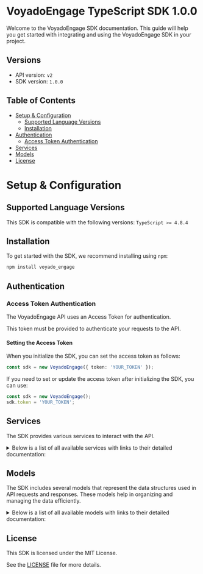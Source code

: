 # VoyadoEngage TypeScript SDK 1.0.0

Welcome to the VoyadoEngage SDK documentation. This guide will help you get started with integrating and using the VoyadoEngage SDK in your project.

## Versions

- API version: `v2`
- SDK version: `1.0.0`

## Table of Contents

- [Setup & Configuration](#setup--configuration)
  - [Supported Language Versions](#supported-language-versions)
  - [Installation](#installation)
- [Authentication](#authentication)
  - [Access Token Authentication](#access-token-authentication)
- [Services](#services)
- [Models](#models)
- [License](#license)

# Setup & Configuration

## Supported Language Versions

This SDK is compatible with the following versions: `TypeScript >= 4.8.4`

## Installation

To get started with the SDK, we recommend installing using `npm`:

```bash
npm install voyado_engage
```

## Authentication

### Access Token Authentication

The VoyadoEngage API uses an Access Token for authentication.

This token must be provided to authenticate your requests to the API.

#### Setting the Access Token

When you initialize the SDK, you can set the access token as follows:

```ts
const sdk = new VoyadoEngage({ token: 'YOUR_TOKEN' });
```

If you need to set or update the access token after initializing the SDK, you can use:

```ts
const sdk = new VoyadoEngage();
sdk.token = 'YOUR_TOKEN';
```

## Services

The SDK provides various services to interact with the API.

<details> 
<summary>Below is a list of all available services with links to their detailed documentation:</summary>

| Name                                                                             |
| :------------------------------------------------------------------------------- |
| [AchievementsService](documentation/services/AchievementsService.md)             |
| [AutomationService](documentation/services/AutomationService.md)                 |
| [BisnodeService](documentation/services/BisnodeService.md)                       |
| [BonuschecksService](documentation/services/BonuschecksService.md)               |
| [ChallengesService](documentation/services/ChallengesService.md)                 |
| [ConsentsService](documentation/services/ConsentsService.md)                     |
| [ContactoverviewService](documentation/services/ContactoverviewService.md)       |
| [ContactsService](documentation/services/ContactsService.md)                     |
| [InteractionsService](documentation/services/InteractionsService.md)             |
| [InteractionschemasService](documentation/services/InteractionschemasService.md) |
| [InventoryService](documentation/services/InventoryService.md)                   |
| [MemberstatusService](documentation/services/MemberstatusService.md)             |
| [OrdersService](documentation/services/OrdersService.md)                         |
| [PersonlookupService](documentation/services/PersonlookupService.md)             |
| [PointAccountsService](documentation/services/PointAccountsService.md)           |
| [PosoffersService](documentation/services/PosoffersService.md)                   |
| [PromotionsService](documentation/services/PromotionsService.md)                 |
| [SmsService](documentation/services/SmsService.md)                               |
| [StoresService](documentation/services/StoresService.md)                         |
| [TargetAudiencesService](documentation/services/TargetAudiencesService.md)       |
| [TrackingService](documentation/services/TrackingService.md)                     |
| [TransactionsService](documentation/services/TransactionsService.md)             |

</details>

## Models

The SDK includes several models that represent the data structures used in API requests and responses. These models help in organizing and managing the data efficiently.

<details> 
<summary>Below is a list of all available models with links to their detailed documentation:</summary>

| Name                                                                                                               | Description                                                               |
| :----------------------------------------------------------------------------------------------------------------- | :------------------------------------------------------------------------ |
| [ApiAchievementValue](documentation/models/ApiAchievementValue.md)                                                 |                                                                           |
| [PagedResultOfApiAchievementDefinition](documentation/models/PagedResultOfApiAchievementDefinition.md)             |                                                                           |
| [EnrichmentVariableGroup](documentation/models/EnrichmentVariableGroup.md)                                         | Grouped BCI enrichment varioables                                         |
| [PagedResultOfAllBonusCheckModel](documentation/models/PagedResultOfAllBonusCheckModel.md)                         |                                                                           |
| [PagedResultOfRedeemedBonusCheckModel](documentation/models/PagedResultOfRedeemedBonusCheckModel.md)               |                                                                           |
| [PagedResultOfAvailableBonusCheckModel](documentation/models/PagedResultOfAvailableBonusCheckModel.md)             |                                                                           |
| [RedeemedBonusCheckModel](documentation/models/RedeemedBonusCheckModel.md)                                         |                                                                           |
| [ChallengeAssignmentModel](documentation/models/ChallengeAssignmentModel.md)                                       |                                                                           |
| [ChallengeDefinitionModel](documentation/models/ChallengeDefinitionModel.md)                                       |                                                                           |
| [ChallengeDefinitionModelsResult](documentation/models/ChallengeDefinitionModelsResult.md)                         |                                                                           |
| [ChallengeGetChallengeDefinitionsStatus](documentation/models/ChallengeGetChallengeDefinitionsStatus.md)           |                                                                           |
| [ChallengeAssignmentModelsResult](documentation/models/ChallengeAssignmentModelsResult.md)                         |                                                                           |
| [ChallengeGetChallengesFilter](documentation/models/ChallengeGetChallengesFilter.md)                               |                                                                           |
| [ChallengeCheckPointDto](documentation/models/ChallengeCheckPointDto.md)                                           |                                                                           |
| [AddCheckpointToChallengeAssignmentResult](documentation/models/AddCheckpointToChallengeAssignmentResult.md)       |                                                                           |
| [ApiConsentDefinition](documentation/models/ApiConsentDefinition.md)                                               |                                                                           |
| [IApiContact](documentation/models/IApiContact.md)                                                                 |                                                                           |
| [ProductRecommendationsModel](documentation/models/ProductRecommendationsModel.md)                                 |                                                                           |
| [PurchaseHistorySummary](documentation/models/PurchaseHistorySummary.md)                                           |                                                                           |
| [ListResultOfApiMessage](documentation/models/ListResultOfApiMessage.md)                                           |                                                                           |
| [PagedResultOfApiMessage](documentation/models/PagedResultOfApiMessage.md)                                         |                                                                           |
| [PagedResultOfTransactionItem](documentation/models/PagedResultOfTransactionItem.md)                               |                                                                           |
| [PagedResultOfBonusPointTransactionModel](documentation/models/PagedResultOfBonusPointTransactionModel.md)         |                                                                           |
| [ChangeType](documentation/models/ChangeType.md)                                                                   |                                                                           |
| [ApiPromotionModel](documentation/models/ApiPromotionModel.md)                                                     |                                                                           |
| [BoolRequest](documentation/models/BoolRequest.md)                                                                 |                                                                           |
| [ApiAdjustRewardPoints](documentation/models/ApiAdjustRewardPoints.md)                                             |                                                                           |
| [ApiAdjustRewardPointsResponse1](documentation/models/ApiAdjustRewardPointsResponse1.md)                           |                                                                           |
| [RedeemBodyModel](documentation/models/RedeemBodyModel.md)                                                         |                                                                           |
| [InteractionModel](documentation/models/InteractionModel.md)                                                       |                                                                           |
| [InteractionPage](documentation/models/InteractionPage.md)                                                         |                                                                           |
| [InteractionCreateResponse](documentation/models/InteractionCreateResponse.md)                                     |                                                                           |
| [InteractionSchemaWithoutJsonModel](documentation/models/InteractionSchemaWithoutJsonModel.md)                     |                                                                           |
| [InteractionSchemaResponse](documentation/models/InteractionSchemaResponse.md)                                     |                                                                           |
| [InteractionSchemaModel](documentation/models/InteractionSchemaModel.md)                                           |                                                                           |
| [StockLevelRequest](documentation/models/StockLevelRequest.md)                                                     |                                                                           |
| [SubscriptionRequest](documentation/models/SubscriptionRequest.md)                                                 |                                                                           |
| [SubscriptionResponse](documentation/models/SubscriptionResponse.md)                                               |                                                                           |
| [MemberStatusModel](documentation/models/MemberStatusModel.md)                                                     |                                                                           |
| [Order](documentation/models/Order.md)                                                                             |                                                                           |
| [StatusCodeResult](documentation/models/StatusCodeResult.md)                                                       |                                                                           |
| [ContactSearchResult](documentation/models/ContactSearchResult.md)                                                 |                                                                           |
| [PointAccountModel](documentation/models/PointAccountModel.md)                                                     |                                                                           |
| [PointDefinitionModel](documentation/models/PointDefinitionModel.md)                                               |                                                                           |
| [PointTransactionModel](documentation/models/PointTransactionModel.md)                                             |                                                                           |
| [PointAccountModelsResult](documentation/models/PointAccountModelsResult.md)                                       |                                                                           |
| [PointTransactionModelsResult](documentation/models/PointTransactionModelsResult.md)                               |                                                                           |
| [PointAccountPointTransactions2Filter](documentation/models/PointAccountPointTransactions2Filter.md)               |                                                                           |
| [PointTransactionToAccount](documentation/models/PointTransactionToAccount.md)                                     |                                                                           |
| [PointTransactionToAccountResultModel](documentation/models/PointTransactionToAccountResultModel.md)               |                                                                           |
| [PagedResultOfAllLoyaltyBarClaimModel](documentation/models/PagedResultOfAllLoyaltyBarClaimModel.md)               |                                                                           |
| [PagedResultOfAvailableLoyaltyBarClaimModel](documentation/models/PagedResultOfAvailableLoyaltyBarClaimModel.md)   |                                                                           |
| [RedeemedLoyaltyBarClaimModel](documentation/models/RedeemedLoyaltyBarClaimModel.md)                               |                                                                           |
| [MultichannelPromotionModel](documentation/models/MultichannelPromotionModel.md)                                   |                                                                           |
| [PromotionValidityModel](documentation/models/PromotionValidityModel.md)                                           | Following class holds the duration information for a promotion.           |
| &nbsp;The this object uses to set and get the duration of a promotion.                                             |
| [MultichannelBasePromotionModel](documentation/models/MultichannelBasePromotionModel.md)                           |                                                                           |
| [SendSmsRequest](documentation/models/SendSmsRequest.md)                                                           |                                                                           |
| [SendSmsResponse](documentation/models/SendSmsResponse.md)                                                         |                                                                           |
| [ApiStore](documentation/models/ApiStore.md)                                                                       |                                                                           |
| [IdName](documentation/models/IdName.md)                                                                           |                                                                           |
| [CartApiModel](documentation/models/CartApiModel.md)                                                               | Cart model                                                                |
| [OkResult](documentation/models/OkResult.md)                                                                       |                                                                           |
| [ProductViewApiModel](documentation/models/ProductViewApiModel.md)                                                 |                                                                           |
| [Receipt](documentation/models/Receipt.md)                                                                         |                                                                           |
| [ImportTransactionsObject](documentation/models/ImportTransactionsObject.md)                                       |                                                                           |
| [ApiAchievementDefinition](documentation/models/ApiAchievementDefinition.md)                                       |                                                                           |
| [EnrichmentVariable](documentation/models/EnrichmentVariable.md)                                                   | An enrichment value for a certain BCI variable                            |
| [AllBonusCheckModel](documentation/models/AllBonusCheckModel.md)                                                   |                                                                           |
| [AvailableBonusCheckModel](documentation/models/AvailableBonusCheckModel.md)                                       |                                                                           |
| [ChallengeAssignmentModelStatus](documentation/models/ChallengeAssignmentModelStatus.md)                           |                                                                           |
| [IHypermediaLink](documentation/models/IHypermediaLink.md)                                                         |                                                                           |
| [CheckpointAssignOn](documentation/models/CheckpointAssignOn.md)                                                   |                                                                           |
| [ChallengeDefinitionModelStatus](documentation/models/ChallengeDefinitionModelStatus.md)                           |                                                                           |
| [IApiConsent](documentation/models/IApiConsent.md)                                                                 |                                                                           |
| [ApiMessage](documentation/models/ApiMessage.md)                                                                   |                                                                           |
| [TransactionItem](documentation/models/TransactionItem.md)                                                         |                                                                           |
| [BonusPointTransactionModel](documentation/models/BonusPointTransactionModel.md)                                   |                                                                           |
| [BonusPointTransactionModelType](documentation/models/BonusPointTransactionModelType.md)                           |                                                                           |
| [ApiPromotionRedemptionChannelModel](documentation/models/ApiPromotionRedemptionChannelModel.md)                   |                                                                           |
| [ApiPromotionRedemptionChannelModelType](documentation/models/ApiPromotionRedemptionChannelModelType.md)           |                                                                           |
| [ApiPromotionRedemptionChannelModelValueType](documentation/models/ApiPromotionRedemptionChannelModelValueType.md) |                                                                           |
| [HypermediaLink](documentation/models/HypermediaLink.md)                                                           |                                                                           |
| [InteractionCreateResponseSelf](documentation/models/InteractionCreateResponseSelf.md)                             |                                                                           |
| [InteractionSchemaResponseSelf](documentation/models/InteractionSchemaResponseSelf.md)                             |                                                                           |
| [OrderContact](documentation/models/OrderContact.md)                                                               |                                                                           |
| [OrderItem](documentation/models/OrderItem.md)                                                                     |                                                                           |
| [TaxDetail](documentation/models/TaxDetail.md)                                                                     |                                                                           |
| [OrderPaymentMethod](documentation/models/OrderPaymentMethod.md)                                                   |                                                                           |
| [OrderFee](documentation/models/OrderFee.md)                                                                       |                                                                           |
| [OrderContactMatchKeyType](documentation/models/OrderContactMatchKeyType.md)                                       |                                                                           |
| [OrderItemType](documentation/models/OrderItemType.md)                                                             |                                                                           |
| [OrderItemDiscount](documentation/models/OrderItemDiscount.md)                                                     |                                                                           |
| [StatusCode](documentation/models/StatusCode.md)                                                                   |                                                                           |
| [SearchKey](documentation/models/SearchKey.md)                                                                     |                                                                           |
| [UnregisteredFromOnlineRegisterInformation](documentation/models/UnregisteredFromOnlineRegisterInformation.md)     |                                                                           |
| [AllLoyaltyBarClaimModel](documentation/models/AllLoyaltyBarClaimModel.md)                                         |                                                                           |
| [AvailableLoyaltyBarClaimModel](documentation/models/AvailableLoyaltyBarClaimModel.md)                             |                                                                           |
| [MultichannelPromotionModelStatus](documentation/models/MultichannelPromotionModelStatus.md)                       | Current status of the promotion                                           |
| [PromotionBasicPresentationModel](documentation/models/PromotionBasicPresentationModel.md)                         | Following object is for get/set the presentational side of the promotion. |

&nbsp;This data uses to displey in different kind of views, for an example in Email messages etc.
&nbsp;
&nbsp;This fields populates the "Presentation" section in the admin UI. |
| [MultichannelPromotionRedemptionChannelModel](documentation/models/MultichannelPromotionRedemptionChannelModel.md) | |
| [AssignDateRange](documentation/models/AssignDateRange.md) | The validity time of the promotion set when assignment occured |
| [Unit](documentation/models/Unit.md) | |
| [MultichannelPromotionRedemptionChannelModelType](documentation/models/MultichannelPromotionRedemptionChannelModelType.md) | |
| [MultichannelPromotionRedemptionChannelModelValueType](documentation/models/MultichannelPromotionRedemptionChannelModelValueType.md) | |
| [CartItemApiModel](documentation/models/CartItemApiModel.md) | Cart item model |
| [Utm](documentation/models/Utm.md) | |
| [ReceiptContact](documentation/models/ReceiptContact.md) | |
| [ReceiptPaymentMethod](documentation/models/ReceiptPaymentMethod.md) | |
| [ReceiptItem](documentation/models/ReceiptItem.md) | |
| [ReceiptTaxDetail](documentation/models/ReceiptTaxDetail.md) | |
| [ReceiptUsedBonusCheck](documentation/models/ReceiptUsedBonusCheck.md) | |
| [ReceiptUsedPromotion](documentation/models/ReceiptUsedPromotion.md) | |
| [ReceiptExtraDataItem](documentation/models/ReceiptExtraDataItem.md) | |
| [ReceiptContactMatchKeyType](documentation/models/ReceiptContactMatchKeyType.md) | |
| [ReceiptItemType](documentation/models/ReceiptItemType.md) | |
| [ReceiptItemDiscount](documentation/models/ReceiptItemDiscount.md) | |

</details>

## License

This SDK is licensed under the MIT License.

See the [LICENSE](LICENSE) file for more details.

<!-- This file was generated by liblab | https://liblab.com/ -->
